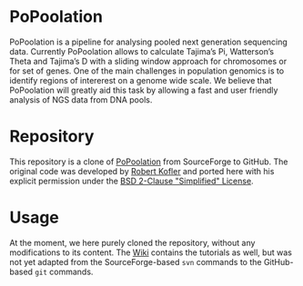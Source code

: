 # PoPoolation

PoPoolation is a pipeline for analysing pooled next generation sequencing data. Currently PoPoolation allows to calculate Tajima’s Pi, Watterson’s Theta and Tajima’s D with a sliding window approach for chromosomes or for set of genes. One of the main challenges in population genomics is to identify regions of intererest on a genome wide scale. We believe that PoPoolation will greatly aid this task by allowing a fast and user friendly analysis of NGS data from DNA pools.

# Repository

This repository is a clone of [PoPoolation](https://sourceforge.net/projects/popoolation/) from SourceForge to GitHub. The original code was developed by [Robert Kofler](https://www.vetmeduni.ac.at/en/population-genetics/research/research-groups/kofler-lab/group-leader/) and ported here with his explicit permission under the [BSD 2-Clause "Simplified" License](https://github.com/lczech/popoolation/blob/master/LICENSE.md).

# Usage

At the moment, we here purely cloned the repository, without any modifications to its content. The [Wiki](https://github.com/lczech/popoolation/wiki) contains the tutorials as well, but was not yet adapted from the SourceForge-based `svn` commands to the GitHub-based `git` commands.
